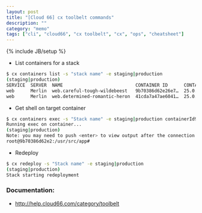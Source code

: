 ```yaml
---
layout: post
title: "[Cloud 66] cx toolbelt commands"
description: ""
category: "memo"
tags: ["cli", "cloud66", "cx toolbelt", "cx", "ops", "cheatsheet"]
---
```

{% include JB/setup %}

- List containers for a stack

```bash
$ cx containers list -s "stack name" -e staging|production
(staging|production)
SERVICE  SERVER  NAME                           CONTAINER ID      CONTAINER_NET_IP  DOCKER_IP   STARTED AT    HEALTH
web      Merlin  web.careful-tough-wildebeest   9b70386d62e26e7…  25.0.0.201        172.17.0.5  Dec 11 15:55  Unverified
web      Merlin  web.determined-romantic-heron  41cda7a47ae6041…  25.0.0.47         172.17.0.6  Dec 11 15:55  Unverified
```

- Get shell on target container

```bash
$ cx containers exec -s "Stack name" -e staging|production containerId9b70386d62e26e7 /bin/bash
Running exec on container...
(staging|production)
Note: you may need to push <enter> to view output after the connection completes..
root@9b70386d62e2:/usr/src/app#
```

- Redeploy

```bash
$ cx redeploy -s "Stack name" -e staging|production
(staging|production)
Stack starting redeployment
```

### Documentation:
- http://help.cloud66.com/category/toolbelt

